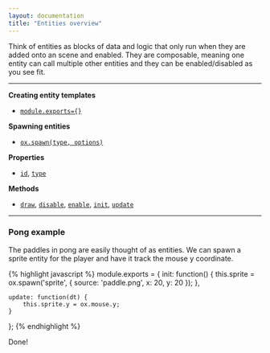 ```yaml
---
layout: documentation
title: "Entities overview"
---
```


Think of entities as blocks of data and logic that only run when they are added onto an scene and enabled. They are composable, meaning one entity can call multiple other entities and they can be enabled/disabled as you see fit.

----

**Creating entity templates**

- [`module.exports={}`]({{site.url}}/docs/entities/creating.html)


**Spawning entities**

- [`ox.spawn(type, options)`]({{site.url}}/docs/entities/spawn.html)

**Properties**

- [`id`]({{site.url}}/docs/entities/id.html), [`type`]({{site.url}}/docs/entities/type.html)

**Methods**

- [`draw`]({{site.url}}/docs/entities/draw.html), [`disable`]({{site.url}}/docs/entities/disable.html), [`enable`]({{site.url}}/docs/entities/enable.html), [`init`]({{site.url}}/docs/entities/init.html), [`update`]({{site.url}}/docs/entities/update.html)

----

### Pong example

The paddles in pong are easily thought of as entities. We can spawn a sprite entity for the player and have it track the mouse y coordinate.

{% highlight javascript %}
module.exports = {
    init: function() {
        this.sprite = ox.spawn('sprite', {
            source: 'paddle.png',
            x: 20,
            y: 20
        });
    },
    
    update: function(dt) {
        this.sprite.y = ox.mouse.y;
    }
};
{% endhighlight %}

Done!
